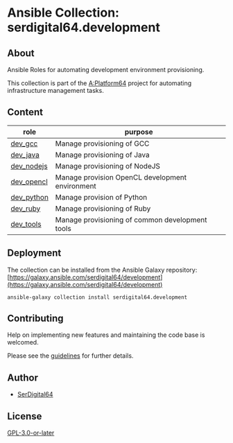 # Ansible Collection: serdigital64.development

## About

Ansible Roles for automating development environment provisioning.

This collection is part of the [A:Platform64](https://aplatform64.readthedocs.io) project for automating infrastructure management tasks.

## Content

| role                                                                                | purpose                                         |
| ----------------------------------------------------------------------------------- | ----------------------------------------------- |
| [dev_gcc](https://aplatform64.readthedocs.io/en/latest/roles/dev_gcc)               | Manage provisioning of GCC                      |
| [dev_java](https://aplatform64.readthedocs.io/en/latest/roles/dev_java)             | Manage provisioning of Java                 |
| [dev_nodejs](https://aplatform64.readthedocs.io/en/latest/roles/dev_nodejs)         | Manage provisioning of NodeJS                   |
| [dev_opencl](https://aplatform64.readthedocs.io/en/latest/roles/dev_opencl)         | Manage provision OpenCL development environment |
| [dev_python](https://aplatform64.readthedocs.io/en/latest/roles/dev_python)         | Manage provision of Python                      |
| [dev_ruby](https://aplatform64.readthedocs.io/en/latest/roles/dev_ruby)             | Manage provisioning of Ruby                     |
| [dev_tools](https://aplatform64.readthedocs.io/en/latest/roles/dev_tools)           | Manage provisioning of common development tools |

## Deployment

The collection can be installed from the Ansible Galaxy repository: [https://galaxy.ansible.com/serdigital64/development](https://galaxy.ansible.com/serdigital64/development)

```shell
ansible-galaxy collection install serdigital64.development
```

## Contributing

Help on implementing new features and maintaining the code base is welcomed.

Please see the [guidelines](https://aplatform64.readthedocs.io/en/latest/contributing/guidelines/) for further details.

## Author

- [SerDigital64](https://github.com/serdigital64)

## License

[GPL-3.0-or-later](https://www.gnu.org/licenses/gpl-3.0.txt)
